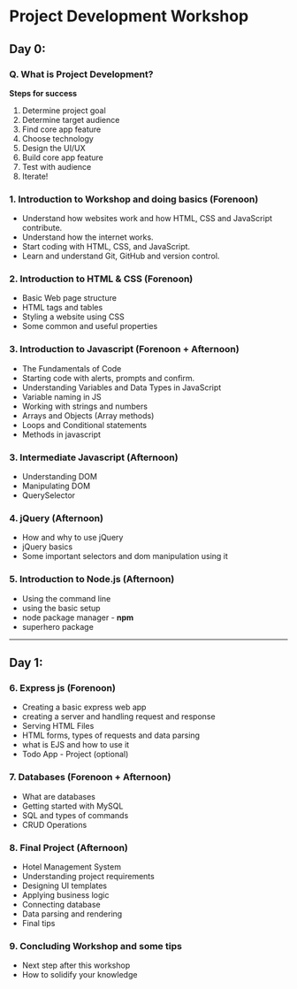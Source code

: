 # Project Development Workshop

## Day 0:
### Q. What is Project Development?
**Steps for success**
1. Determine project goal
2. Determine target audience
3. Find core app feature
4. Choose technology
5. Design the UI/UX
6. Build core app feature
7. Test with audience
8. Iterate!

### 1. Introduction to Workshop and doing basics (Forenoon)
- Understand how websites work and how HTML, CSS and JavaScript contribute.
- Understand how the internet works.
- Start coding with HTML, CSS, and JavaScript.
- Learn and understand Git, GitHub and version control.

### 2. Introduction to HTML & CSS (Forenoon)
- Basic Web page structure
- HTML tags and tables
- Styling a website using CSS
- Some common and useful properties 

### 3. Introduction to Javascript (Forenoon + Afternoon)
- The Fundamentals of Code
- Starting code with alerts, prompts and confirm.
- Understanding Variables and Data Types in JavaScript
- Variable naming in JS
- Working with strings and numbers
- Arrays and Objects (Array methods)
- Loops and Conditional statements
- Methods in javascript

### 3. Intermediate Javascript (Afternoon)
- Understanding DOM
- Manipulating DOM 
- QuerySelector 

### 4. jQuery (Afternoon)
- How and why to use jQuery
- jQuery basics
- Some important selectors and dom manipulation using it

### 5. Introduction to Node.js (Afternoon)
- Using the command line
- using the basic setup
- node package manager - **npm**
- superhero package

---
## Day 1:
### 6. Express js (Forenoon)
- Creating a basic express web app
- creating a server and handling request and response
- Serving HTML Files
- HTML forms, types of requests and data parsing
- what is EJS and how to use it
- Todo App - Project (optional)

### 7. Databases (Forenoon + Afternoon)
- What are databases
- Getting started with MySQL
- SQL and types of commands
- CRUD Operations

### 8. Final Project (Afternoon)
- Hotel Management System
- Understanding project requirements
- Designing UI templates
- Applying business logic
- Connecting database
- Data parsing and rendering
- Final tips

### 9. Concluding Workshop and some tips
- Next step after this workshop
- How to solidify your knowledge
